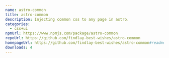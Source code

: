 ```yaml
---
name: astro-common
title: astro-common
description: Injecting common css to any page in astro.
categories:
  - css+ui
npmUrl: https://www.npmjs.com/package/astro-common
repoUrl: https://github.com/findlay-best-wishes/astro-common
homepageUrl: https://github.com/findlay-best-wishes/astro-common#readme
downloads: 4
---
```

